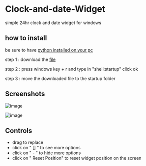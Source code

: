 # Clock-and-date-Widget
simple 24hr clock and date widget for windows 

## how to install
be sure to have <a href="https://python.org">python installed on your pc</a>

 step 1 : download the <a href="https://github.com/CloudGlitch/clock-and-date-widget/releases/download/v2.1/widget.pyw">file</a>
 
 step 2 : press windows key + r and type in "shell:startup" click ok
 
 step 3 : move the downloaded file to the startup folder
 
## Screenshots 
![image](https://user-images.githubusercontent.com/91538017/150080971-597d77fc-3857-4981-b230-7456c42c7d27.png)

![image](https://user-images.githubusercontent.com/91538017/150081284-a8b839d7-098b-4bf7-a921-7ccf6224733e.png)

## Controls
 - drag to replace
 - click on " [] " to see more options
 - click on " - " to hide more options
 - click on " Reset Position" to reset widget position on the screen


